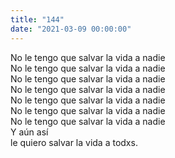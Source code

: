 ```yaml
---
title: "144"
date: "2021-03-09 00:00:00"
---
```


No le tengo que salvar la vida a nadie\
No le tengo que salvar la vida a nadie\
No le tengo que salvar la vida a nadie\
No le tengo que salvar la vida a nadie\
No le tengo que salvar la vida a nadie\
No le tengo que salvar la vida a nadie\
No le tengo que salvar la vida a nadie\
Y aún así\
le quiero salvar la vida a todxs.
